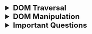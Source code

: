 <details >
 <summary style="font-size: x-large; font-weight: bold">DOM Traversal</summary>

### 1. `getElementById`

```html
<div class="grandparent" id="grandparent-id">
        <div class="parent">
            <div class="child"></div>
            <div class="child"></div>
        </div>
        <div class="parent">
            <div class="child"></div>
            <div class="child"></div>
        </div>
    </div>
```

```javascript
const grandparent = document.getElementById("grandparent-id");

const changeColor = (element) => {
    element.style.backgroundColor = "grey";
}

changeColor(grandparent);

```


### 2. `getElementsByClassName`

```javascript
const parents = Array.from(document.getElementsByClassName("parent"));

parents.forEach(changeColor);
```

### 3. `querySelector`

```javascript
const grandparent = document.querySelector("#grandparent-id");
const grandparent = document.querySelector(".grandparent");
changeColor(grandparent);
```
If want to know all selectors we can use refer "CSS Selector Cheat Sheet - Dark" pdf present in this repo

By defult it will select first element
```javascript
const parent = document.querySelector(".parent");
```

To select all the elements
```javascript
const parents = document.querySelectorAll(".parent");
```

#### i. Selecting Children

```javascript
const grandparent = document.querySelector(".grandparent");
const parents = Array.from(grandparent.children);

parents.forEach(changeColor)
```

```javascript
const parentOne = parents[0];
const childerns = parentOne.children;

changeColor(childerns[0]);
```

#### ii. Selecting Parent

```javascript
const childOne = document.querySelector("#child-one");

const parent = childOne.parentElement;
const grandparent = parent.parentElement;

changeColor(grandparent)
```

Referred Video: https://www.youtube.com/watch?v=v7rSSy8CaYE&t=334s

</details>








<details >
 <summary style="font-size: x-large; font-weight: bold">DOM Manipulation</summary>


### 1. Modifying Element

```javascript
const body = document.body;

const div = document.createElement('div');
div.innerText = 'Hello World';

body.append(div);
```

### 2. `innerText` vs `textContent`
![img_1.png](dom-manipulation/img_1.png)
![img.png](dom-manipulation/img.png)


### 3. Inserting HTML in DOM
```javascript
const body = document.body;

const div = document.createElement('div');

// 1st Method: Unsafe
// div.innerHTML = "<strong>Hello World</strong>";

// 2nd Method: Safe
const strong = document.createElement('strong');
strong.innerText = 'Hello World';
div.append(strong);

body.append(div);
```


### 4. Removing HTML from DOM

```html

<body>
<div>
    <span id="hello">Hello</span>
    <span id="bye">Bye</span>
</div>

<script src="index.js"></script>
</body>
```

```javascript
const body = document.body;
const div = document.querySelector('div');
const spanHello = document.querySelector('#hello');
const spanBye = document.querySelector('#bye');

spanBye.remove();
```


### 5. Fetching, Adding & Removing Attributes
```javascript
console.log(spanHello.getAttribute('id'));
spanHello.setAttribute('id', "span-hello-id");
spanHello.removeAttribute('id')


// 2nd Method
spanHello.id = 'span-hello-id';
```

### 6. Data Attributes

```html
<div
  id="test-div"
  data-first-name="Kyle"
  data-last-name="Cook"
  data-active
></div>
```

#### i. Reading
```javascript
const div = document.getElementById("test-div")

console.log(div.dataset)
```

Our dataset looks like this.
```json
{
  "active": "",
  "firstName": "Kyle",
  "lastName": "Cook"
}
```

#### ii. Writing
```javascript
const div = document.getElementById("test-div")

div.dataset.test = "Hi"
console.log(div.dataset.test)
// Hi
```

```html
<div
  id="test-div"
  data-test="Hi"
  data-first-name="Kyle"
  data-last-name="Cook"
  data-active
></div>
```

#### iii. Delete
```javascript
const div = document.getElementById("test-div")

delete div.dataset.active
console.log(div.dataset.active)
// undefined
```

```html
<div id="test-div" data-first-name="Sally" data-last-name="Cook"></div>
```

Referred article: https://blog.webdevsimplified.com/2020-10/javascript-data-attributes/


### 7. `classList`

#### i. Remove & Add
```javascript
element.classList.add("new-class", "another-class")
console.log(element.classList.value)
// new-class another-class

element.classList.remove("another-class")
console.log(element.classList.value)
// new-class
```

#### ii. Contains
```javascript
console.log(element.classList.contains("new-class"))
// false

element.classList.add("new-class")
console.log(element.classList.contains("new-class"))
// true
```

#### iii. Toggle
This method lets you toggle a class on/off depending on if the class is already on the element.

```javascript
element.classList.toggle("new-class")
```

The above is the same as the below.
```javascript
if (element.classList.contains("new-class")) {
  element.classList.remove("new-class")
} else {
  element.classList.add("new-class")
}
```

Referred article: https://blog.webdevsimplified.com/2020-11/class-list/


### 8. Modifying Element Style

Convert property name to camel case
```javascript
spanHi.style.backgroundColor = "red";
```

Referred Video: https://www.youtube.com/watch?v=y17RuWkWdn8&t=1s


### Good Example of DOM Manipulation

<details >
 <summary style="font-size: medium; font-weight: bold">How can you add a span element inside a div element using web APIs?</summary>

```js
// Get a reference to the div element
const myDiv = document.getElementById('myDiv');

// Create a new span element
const newSpan = document.createElement('span');

// Set attributes (optional)
newSpan.id = 'mySpan';
newSpan.className = 'mySpanClass';

// Add text content (optional)
newSpan.textContent = 'This is some text';

// Append the span to the div
myDiv.appendChild(newSpan);
```
</details>



<details >
 <summary style="font-size: medium; font-weight: bold">Todo List</summary>

![img_2.png](dom-manipulation/img_2.png)

```html
<!doctype html>
<html lang="">
<head>
    <meta charset="UTF-8"/>
    <meta
            name="viewport"
            content="width=device-width, initial-scale=1.0"/>
    <title></title>
</head>
<body>
<div>
    <h1>Todo List</h1>
    <div>
        <input
                aria-label="Add new task"
                type="text"
                placeholder="Add your task"/>
        <div>
            <button id="submit">Submit</button>
        </div>
    </div>
    <ul>
        <li>
            <span>Walk the dog</span>
            <button>Delete</button>
        </li>
        <li>
            <span>Water the plants</span>
            <button>Delete</button>
        </li>
        <li>
            <span>Wash the dishes</span>
            <button>Delete</button>
        </li>
    </ul>
</div>
<script src="src/index.js"></script>
</body>
</html>
```

```javascript
import './styles.css';

(() => {
  // Retain a reference to the elements which persist
  // throughout usage of the app.
  const $inputEl = document.querySelector('input');
  const $submitButtonEl = document.querySelector('#submit');
  const $todoListEl = document.querySelector('ul');

  function addTask(label) {
    // Create the DOM elements for the new task.
    const $newTaskElement = document.createElement('li');

    const $span = document.createElement('span');
    $newTaskElement.appendChild($span);
    // Using Node.textContent here instead of Element.innerHTML
    // to prevent XSS (Cross Site Scripting).
    $span.textContent = label;

    const $btn = document.createElement('button');
    $btn.textContent = 'Delete';
    $newTaskElement.appendChild($btn);

    // Add the new task to the list.
    $todoListEl.append($newTaskElement);
  }

  function deleteTask($itemEl) {
    // Remove the task from the list.
    $itemEl.parentNode.removeChild($itemEl);
  }

  $submitButtonEl.addEventListener('click', () => {
    addTask($inputEl.value);
    // Reset the input so that new tasks can be added.
    $inputEl.value = '';
  });

  // Add a listener to the list instead of individual tasks.
  // This is called event delegation and the benefit is that
  // the Delete button of newly-added tasks will also respond
  // to clicks without you having to manually add event listeners
  // to them. You also don't have to remove any event listeners
  // when the task is removed.
  $todoListEl.addEventListener('click', (event) => {
    // Check that the button is being clicked and not something
    // else (e.g. the task label).
    if (event.target.tagName === 'BUTTON') {
      deleteTask(event.target.parentNode);
    }
  });
})();

```

Referred from: https://www.greatfrontend.com/questions/user-interface/todo-list/vanilla
</details>



<details >
 <summary style="font-size: medium; font-weight: bold">Signup Form</summary>

![img.png](img.png)


```html
//index.html

<!doctype html>
<html>
<head>
    <meta charset="UTF-8" />
    <meta
            name="viewport"
            content="width=device-width, initial-scale=1.0" />
</head>
<body>
<form>
    <div>
        <label for="username-input">Username</label>
        <input
                id="username-input"
                name="username"
                required
                type="text"
                pattern="^[a-zA-Z0-9]+$"
                minlength="4" />
    </div>
    <div>
        <label for="email-input">Email</label>
        <input
                id="email-input"
                name="email"
                required
                type="email" />
    </div>
    <div>
        <label for="password-input">Password</label>
        <input
                id="password-input"
                name="password"
                required
                type="password"
                minlength="6" />
    </div>
    <div>
        <label for="password-confirm-input">
            Confirm Password
        </label>
        <input
                id="password-confirm-input"
                name="password_confirm"
                required
                type="password"
                minlength="6"
                aria-describedby="password-mismatch-error" />
        <div
                class="error hidden"
                id="password-mismatch-error">
            The passwords do not match
        </div>
    </div>
    <div>
        <button type="submit">Sign Up</button>
    </div>
</form>
<script src="src/index.js"></script>
</body>
</html>
```


```js
//index.js

import './styles.css';

/**
 * @param {string} username
 * @param {string} email
 * @param {string} password
 * @param {string} passwordConfirm
 */
async function submitForm(
    username,
    email,
    password,
    passwordConfirm,
) {
    try {
        const response = await fetch(
            'https://www.greatfrontend.com/api/questions/sign-up',
            {
                method: 'POST',
                headers: {
                    'Content-Type': 'application/json',
                },
                body: JSON.stringify({
                    username,
                    email,
                    password,
                    password_confirm: passwordConfirm,
                }),
            },
        );

        const { message } = await response.json();
        alert(message);
    } catch (_) {
        alert('Error submitting form!');
    }
}

(() => {
    const $form = document.querySelector('form');
    const $passwordConfirmInput = document.getElementById(
        'password-confirm-input',
    );
    const $passwordMismatchError = document.getElementById(
        'password-mismatch-error',
    );

    $form.addEventListener('submit', async (event) => {
        event.preventDefault();
        // Reset the password confirm field.
        $passwordConfirmInput.removeAttribute('aria-invalid');
        $passwordMismatchError.classList.add('hidden');

        // Construct a FormData object based on form values.
        const formData = new FormData($form);
        const password = formData.get('password');
        const passwordConfirm = formData.get(
            'password_confirm',
        );

        // The only fields we cannot leverage the browser to validate
        // is the password confirmation, so we use JavaScript to achieve that.
        if (password !== passwordConfirm) {
            $passwordConfirmInput.setAttribute(
                'aria-invalid',
                'true',
            );
            $passwordMismatchError.classList.remove('hidden');
            return;
        }

        await submitForm(
            formData.get('username'),
            formData.get('email'),
            formData.get('password'),
            formData.get('password_confirm'),
        );
    });
})();
```

Referred from: https://www.greatfrontend.com/questions/user-interface/signup-form/solution
</details>

</details>








<details >
 <summary style="font-size: x-large; font-weight: bold">Important Questions</summary>


<details >
 <summary style="font-size: large; font-weight: bold">1. getElementsByTagName</summary>

**Question:**
![img_2.png](img_2.png)
https://www.greatfrontend.com/questions/javascript/get-elements-by-tag-name?list=three-months

![img_3.png](img_3.png)

**Solution:**
```js
/**
 * @param {Element} element
 * @param {string} tagName
 * @return {Array<Element>}
 */
export default function getElementsByTagName(element, tagNameParam) {
  const elements = [];
  const tagName = tagNameParam.toUpperCase();

  function traverse(el) {
    if (el == null) {
      return;
    }

    if (el.tagName === tagName) {
      elements.push(el);
    }

    for (const child of el.children) {
      traverse(child);
    }
  }

  for (const child of element.children) {
    traverse(child);
  }

  return elements;
}

```
</details>




<details >
 <summary style="font-size: large; font-weight: bold">2. Identical DOM Trees</summary>

**Question:**
![img_1.png](img_1.png)
https://www.greatfrontend.com/questions/javascript/identical-dom-trees?list=three-months

**My Solution:** 
```js
/**
 * @param {Node} nodeA
 * @param {Node} nodeB
 * @return {boolean}
 */
export default function identicalDOMTrees(nodeAParam, nodeBParam) {

  const isIdentical = (nodeA, nodeB) => {
    
    if(nodeA.tagName !== nodeB.tagName)
      return false;
    
    if(nodeA.classList.value !== nodeB.classList.value)
      return false;
    
    if(nodeA.children.length !== nodeB.children.length)
      return false;
    
    /**
     * `innerText` also clear all testcase but
     * scenario where display is none, innerText will skip
     * that part and might yield wrong result if anything
     * different is there in both node
     */
    if(nodeA.textContent !== nodeB.textContent)
      return false;
    
    if(JSON.stringify(nodeA.style) !== JSON.stringify(nodeB.style))
      return false;
      
    if(JSON.stringify(nodeA.dataset) !== JSON.stringify(nodeB.dataset))
       return false;
     

    for(let i = 0; i < nodeA.children.length; i++){
      if(!isIdentical(nodeA.children[i], nodeB.children[i]))
        return false;
    }

    return true;
  }

  return isIdentical(nodeAParam, nodeBParam)
}
```


**GFE Solution:**
```js
/**
 * @param {Node} nodeA
 * @param {Node} nodeB
 * @return {boolean}
 */
export default function identicalDOMTrees(nodeA, nodeB) {
  if (nodeA.nodeType !== nodeB.nodeType) {
    return false;
  }

  if (nodeA.nodeType === Node.TEXT_NODE) {
    return nodeA.textContent === nodeB.textContent;
  }

  // We can assume it's an element node from here on.
  if (nodeA.tagName !== nodeB.tagName) {
    return false;
  }

  if (nodeA.childNodes.length !== nodeB.childNodes.length) {
    return false;
  }

  if (nodeA.attributes.length !== nodeB.attributes.length) {
    return false;
  }

  const hasSameAttributes = nodeA
    .getAttributeNames()
    .every(
      (attrName) =>
        nodeA.getAttribute(attrName) === nodeB.getAttribute(attrName),
    );

  if (!hasSameAttributes) {
    return false;
  }

  return Array.prototype.every.call(nodeA.childNodes, (childA, index) =>
    identicalDOMTrees(childA, nodeB.childNodes[index]),
  );
}
```

**Notes on native DOM APIs**

1. We use `nodeType` when checking the types of nodes. There is a similar API called `tagName` that only works for HTML elements, not for text nodes and comment nodes.
2. We use the `childNodes` property - as opposed to the `children` property - to get the list of children nodes. The reason is, again, children only returns elements while childNodes returns all nodes, including text nodes and comment nodes.
3. We "borrowed" the `every` method from `Array.prototype` via `Array.prototype.every.call(treeA.childNodes)` as opposed to just calling every on `childNodes`. This is because what childNodes returns is not a JavaScript array, rather an array-like data structure called `NodeList`, which doesn't come with all the array methods right out of box. Calling array methods such as every on it would throw an error. The other way to use array methods on a NodeList is to convert it to an array first via `Array.from`. i.e. `Array.from(treeA.childNodes).every(...)`.



One Liner Solution:

```js
function identicalDOMTrees(treeA, treeB) {
  return treeA.isEqualNode(treeB);
}
```
</details>




<details >
 <summary style="font-size: large; font-weight: bold">3. jQuery.css</summary>

**Question:**
![img_4.png](img_4.png)
https://www.greatfrontend.com/questions/javascript/jquery-css?list=three-months

```js
/**
 * @param {string} selector
 * @return {{css: Function}}
 */
export default function $(selector) {
   const el = document.querySelector(selector);

   return {
      /**
       * @param {string} prop
       * @param {boolean|string|number} value
       * @return {Object|void|string}
       */
      css: function (prop, value) {
         // Getter case.
         if (value === undefined) {
            // No matching els.
            if (el == null) {
               return undefined;
            }

            const value = el.style[prop];
            return value === '' ? undefined : value;
         }

         // Setter case.
         if (el != null) {
            el.style[prop] = value;
         }

         return this;
      },
   };

   /*Below code fails if 'el' is undefined, because
   we are trying to chain on undefined. While getting
   value will not cause error because we are not chaining
   while getting but while setting we need to return `this`  */
   // return {
   //   css(prop, value) {
   //     if(el != null) {
   //       if(!value){
   //         return el.style[prop] ? el.style[prop] : undefined;
   //       }
   //       else{
   //         el.style[prop] = value;
   //         return this;
   //       }
   //     }
   //   }
   // }
}
```
</details>



<details >
 <summary style="font-size: large; font-weight: bold">4. getElementsByStyle
</summary>

**Question:**

https://www.greatfrontend.com/questions/javascript/get-elements-by-style
![img_5.png](img_5.png)

```js
/**
 * @param {Element} element
 * @param {string} property
 * @param {string} value
 * @return {Array<Element>}
 */
export default function getElementsByStyle(element, property, value) {
   const res = [];

   function helper(el) {
      // if(el.style[property] === value)
      //   res.push(el);

      /*We need to use below rather than above because 
      getComputedStyle() returns an object that represents the final resolved
      styles of an element after all styles have been applied, including styles
      from CSS files, inline styles, and browser defaults. The style property
      on elements allows you to access and modify inline styles directly on
      the element. If an element is not styled using inline styles, the 
      values of all the keys on the style property is empty.

      // Assuming a typical <body> element with no inline styles specified.
      console.log(document.body.style.fontSize); // '' (empty string)
      console.log(getComputedStyle(document.body).getPropertyValue('font-size')); // 16px;
      */

      if (getComputedStyle(el).getPropertyValue(property) === value)
         res.push(el);

      for(let child of el.children){
         helper(child);
      }
   }

   for(let child of element.children){
      helper(child);
   }


   return res;
}



```

</details>

1. AJAX: 
   1. https://www.greatfrontend.com/questions/quiz/what-are-the-advantages-and-disadvantages-of-using-ajax?format=quiz
   2. https://www.greatfrontend.com/questions/quiz/explain-ajax-in-as-much-detail-as-possible
2. ES6: https://www.interviewbit.com/es6-interview-questions/#compare-es5-and-es6-codes-for-object-initialization-and-parsing-returned-objects
</details>

